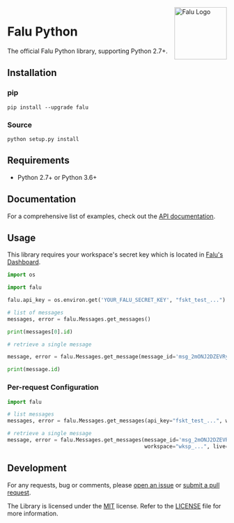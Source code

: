 <a href="https://www.falu.io">
    <img src="https://cdn.falu.io/tools/logo.png" alt="Falu Logo" title="Falu" width="120" height="120" align="right">
</a>

# Falu Python

The official Falu Python library, supporting Python 2.7+.

## Installation

### pip

```shell
pip install --upgrade falu
```

### Source

```shell
python setup.py install
```

## Requirements

- Python 2.7+ or Python 3.6+

## Documentation

For a comprehensive list of examples, check out the [API documentation][api-docs].

## Usage

This library requires your workspace's secret key which is located in [Falu's Dashboard][dashboard].

```python
import os

import falu

falu.api_key = os.environ.get('YOUR_FALU_SECRET_KEY', "fskt_test_...")

# list of messages
messages, error = falu.Messages.get_messages()

print(messages[0].id)

# retrieve a single message

message, error = falu.Messages.get_message(message_id='msg_2mONJ2DZEVRy6jrfP8HUhemd8PJ')

print(message.id)
```

### Per-request Configuration

```python
import falu

# list messages
messages, error = falu.Messages.get_messages(api_key="fskt_test_...", workspace="wksp_...", live=False)

# retrieve a single message
message, error = falu.Messages.get_messages(message_id='msg_2mONJ2DZEVRy6jrfP8HUhemd8PJ', api_key="fskt_test_...",
                                            workspace="wksp_...", live=False)

```

## Development

For any requests, bug or comments, please [open an issue][issues] or [submit a pull request][pulls].

The Library is licensed under
the [MIT](http://www.opensource.org/licenses/mit-license.php "Read more about the MIT license form") license. Refer to
the [LICENSE](./LICENSE) file for more information.

[dashboard]: https://dashboard.falu.io

[api-docs]: https://docs.falu.io/api?lang=python

[issues]: https://github.com/tingle/falu-python/issues/new

[pulls]: https://github.com/tingle/falu-python/pulls